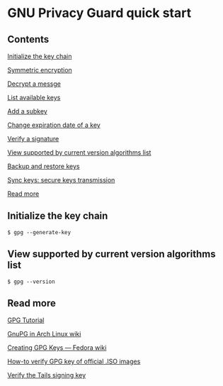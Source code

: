 
# GNU Privacy Guard quick start

## Contents

[Initialize the key chain](#init)

<a name='symmetric'></a>

[Symmetric encryption](gpg/symmetric.md)

<a name='decrypt'></a>

[Decrypt a messge](gpg/decrypt.md)

<a name='list'></a>

[List available keys](gpg/list.md)

<a name='subkey'></a>

[Add a subkey](gpg/subkey.md)

<a name='expire'></a>

[Change expiration date of a key](gpg/expire.md)

<a name='verify'></a>

[Verify a signature](gpg/verify.md)

[View supported by current version algorithms list](#version)

<a name='backup'></a>

[Backup and restore keys](gpg/backup.md)

<a name='sync'></a>

[Sync keys: secure keys transmission](gpg/sync.md)

[Read more](#more)

<a name='init'></a>

## Initialize the key chain

    $ gpg --generate-key


<a name='version'></a>

## View supported by current version algorithms list

    $ gpg --version

<a name='more'></a>

## Read more

[GPG Tutorial](https://www.devdungeon.com/content/gpg-tutorial#encrypt_symmetrically)

[GnuPG in Arch Linux wiki](https://wiki.archlinux.org/index.php/GnuPG)

[Creating GPG Keys — Fedora wiki](https://fedoraproject.org/wiki/Creating_GPG_Keys)

[How-to verify GPG key of official .ISO images](https://wiki.manjaro.org/index.php?title=How-to_verify_GPG_key_of_official_.ISO_images)

[Verify the Tails signing key](https://tails.boum.org/install/expert/usb/index.en.html#verify-key)